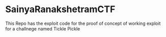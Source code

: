 # SainyaRanakshetramCTF

This Repo has the exploit code for the proof of concept of working exploit for a challnege named Tickle Pickle 

